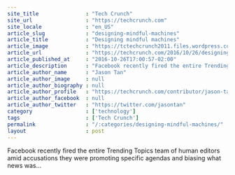 ```yaml
---
site_title               : "Tech Crunch"
site_url                 : "https://techcrunch.com"
site_locale              : "en_US"
article_slug             : "designing-mindful-machines"
article_title            : "Designing mindful machines"
article_image            : "https://tctechcrunch2011.files.wordpress.com/2016/03/machinelearning.jpg?w=764&h=400&crop=1"
article_url              : "https://techcrunch.com/2016/10/26/designing-mindful-machines/"
article_published_at     : "2016-10-26T17:00:57-02:00"
article_description      : "Facebook recently fired the entire Trending Topics team of human editors amid accusations they were promoting specific agendas and biasing what news was..."
article_author_name      : "Jason Tan"
article_author_image     : null
article_author_biography : null
article_author_profile   : "https://techcrunch.com/contributor/jason-tan/"
article_author_facebook  : null
article_author_twitter   : "https://twitter.com/jasontan"
category                 : ['technology']
tags                     : ['Tech Crunch']
permalink                : "/:categories/designing-mindful-machines/"
layout                   : post
---
```


Facebook recently fired the entire Trending Topics team of human editors amid accusations they were promoting specific agendas and biasing what news was...
